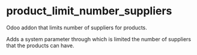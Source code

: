 # product_limit_number_suppliers
Odoo addon that limits number of suppliers for products.

Adds a system parameter through which is limited the number of suppliers that
the products can have.
